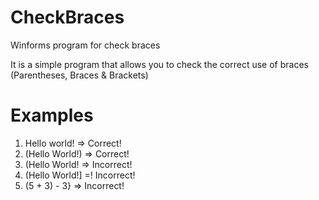 # CheckBraces
Winforms program for check braces

It is a simple program that allows you to check the correct use of braces (Parentheses, Braces & Brackets)
# Examples
1. Hello world! => Correct!
2. (Hello World!) => Correct!
3. (Hello World! => Incorrect!
4. (Hello World!] =! Incorrect!
5. (5 + 3) - 3} => Incorrect!

